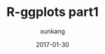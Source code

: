 ---
layout:     post
title:      "R-ggplots part1"
date:       2017-01-30
author:     "xunkang"
header-img: "img/post-bg-js-version.jpg"
tags:
    - 英语
---